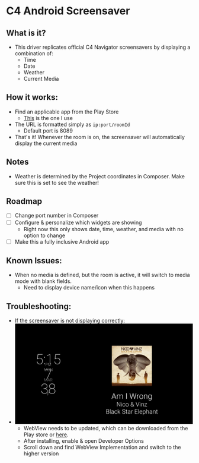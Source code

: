 # C4 Android Screensaver
## What is it?
 - This driver replicates official C4 Navigator screensavers by displaying a combination of:
 	- Time
	- Date
	- Weather
	- Current Media
## How it works:
 - Find an applicable app from the Play Store
	- [This](https://m.apkpure.com/web-screensaver/se.andreasottesen.WebScreensaver) is the one I use
 - The URL is formatted simply as `ip:port/roomId`
	- Default port is 8089
 - That's it! Whenever the room is on, the screensaver will automatically display the current media
## Notes
 - Weather is determined by the Project coordinates in Composer. Make sure this is set to see the weather!
## Roadmap
 - [ ] Change port number in Composer
 - [ ] Configure & personalize which widgets are showing
	- Right now this only shows date, time, weather, and media with no option to change
 - [ ] Make this a fully inclusive Android app
## Known Issues:
 - When no media is defined, but the room is active, it will switch to media mode with blank fields.
	- Need to display device name/icon when this happens
## Troubleshooting:
 - If the screensaver is not displaying correctly:
  - <img src="https://raw.githubusercontent.com/13mralex/c4-android-screensaver/main/images/030722171537.png" width=500px></img>
  	- WebView needs to be updated, which can be downloaded from the Play store or [here](https://www.apkmirror.com/apk/google-inc/android-system-webview/).
  	- After installing, enable & open Developer Options
  	- Scroll down and find WebView Implementation and switch to the higher version
